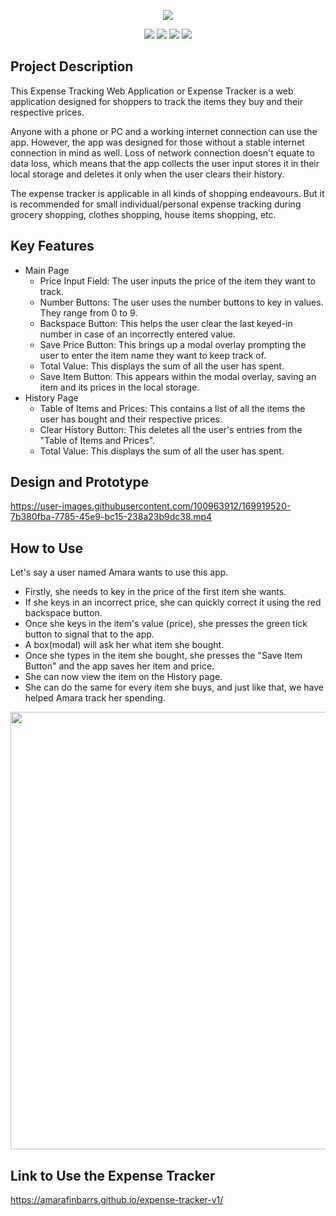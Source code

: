 <p align="center">
  <img src="Images\An_Expense_Tracking_Web_App.png" align="center"/>
</p>

<p align="center">
    <img src="Images\made-with-html.svg"/> <img src="Images\made-with-css.svg"> 
  <img src="https://forthebadge.com/images/badges/made-with-javascript.svg"> 
  <img src="https://forthebadge.com/images/badges/built-with-love.svg">
</p> 

## Project Description
This Expense Tracking Web Application or Expense Tracker is a web application designed for shoppers to track the items they buy and their respective prices. 

Anyone with a phone or PC and a working internet connection can use the app. However, the app was designed for those without a stable internet connection in mind as well. Loss of network connection doesn't equate to data loss, which means that the app collects the user input stores it in their local storage and deletes it only when the user clears their history.

The expense tracker is applicable in all kinds of shopping endeavours. But it is recommended for small individual/personal expense tracking during grocery shopping, clothes shopping, house items shopping, etc.

## Key Features
- Main Page
  - Price Input Field: The user inputs the price of the item they want to track.
  - Number Buttons: The user uses the number buttons to key in values. They range from 0 to 9.
  - Backspace Button: This helps the user clear the last keyed-in number in case of an incorrectly entered value.
  - Save Price Button: This brings up a modal overlay prompting the user to enter the item name they want to keep track of. 
  - Total Value: This displays the sum of all the user has spent.
  - Save Item Button: This appears within the modal overlay, saving an item and its prices in the local storage.
- History Page
  - Table of Items and Prices: This contains a list of all the items the user has bought and their respective prices.
  - Clear History Button: This deletes all the user's entries from the "Table of Items and Prices".
  - Total Value: This displays the sum of all the user has spent.

## Design and Prototype

https://user-images.githubusercontent.com/100963912/169919520-7b380fba-7785-45e9-bc15-238a23b9dc38.mp4


## How to Use

Let's say a user named Amara wants to use this app. 
- Firstly, she needs to key in the price of the first item she wants. 
- If she keys in an incorrect price, she can quickly correct it using the red backspace button. 
- Once she keys in the item's value (price), she presses the green tick button to signal that to the app. 
- A box(modal) will ask her what item she bought. 
- Once she types in the item she bought, she presses the "Save Item Button" and the app saves her item and price.
- She can now view the item on the History page.
- She can do the same for every item she buys, and just like that, we have helped Amara track her spending. 

<p align="center">
  <img src="Images\happy-amara.jpg" width="700" heigth="300"/>
</p>

## Link to Use the Expense Tracker
https://amarafinbarrs.github.io/expense-tracker-v1/

